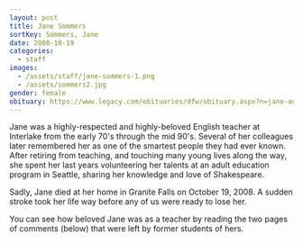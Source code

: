 ```yaml
---
layout: post
title: Jane Sommers
sortKey: Sommers, Jane
date: 2008-10-19
categories:
  - staff
images:
  - /assets/staff/jane-sommers-1.png
  - /assets/sommers2.jpg
gender: female
obituary: https://www.legacy.com/obituaries/dfw/obituary.aspx?n=jane-and-wesley-sommers&pid=173425925
---
```


Jane was a highly-respected and highly-beloved English teacher at Interlake from the early 70's through the mid 90's. Several of her colleagues later remembered her as one of the smartest people they had ever known. After retiring from teaching, and touching many young lives along the way, she spent her last years volunteering her talents at an adult education program in Seattle, sharing her knowledge and love of Shakespeare.

Sadly, Jane died at her home in Granite Falls on October 19, 2008. A sudden stroke took her life way before any of us were ready to lose her.

You can see how beloved Jane was as a teacher by reading the two pages of comments (below) that were left by former students of hers.
